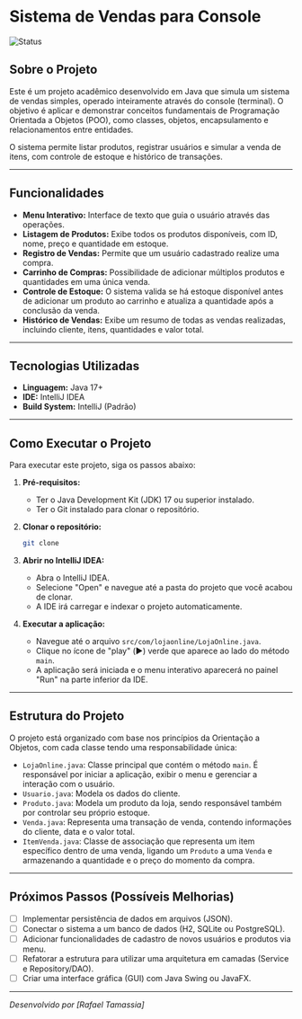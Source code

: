 # Sistema de Vendas para Console

![Status](https://img.shields.io/badge/status-em%20desenvolvimento-yellow)

## Sobre o Projeto

Este é um projeto acadêmico desenvolvido em Java que simula um sistema de vendas simples, operado inteiramente através do console (terminal). O objetivo é aplicar e demonstrar conceitos fundamentais de Programação Orientada a Objetos (POO), como classes, objetos, encapsulamento e relacionamentos entre entidades.

O sistema permite listar produtos, registrar usuários e simular a venda de itens, com controle de estoque e histórico de transações.

---

##  Funcionalidades

-   **Menu Interativo:** Interface de texto que guia o usuário através das operações.
-   **Listagem de Produtos:** Exibe todos os produtos disponíveis, com ID, nome, preço e quantidade em estoque.
-   **Registro de Vendas:** Permite que um usuário cadastrado realize uma compra.
-   **Carrinho de Compras:** Possibilidade de adicionar múltiplos produtos e quantidades em uma única venda.
-   **Controle de Estoque:** O sistema valida se há estoque disponível antes de adicionar um produto ao carrinho e atualiza a quantidade após a conclusão da venda.
-   **Histórico de Vendas:** Exibe um resumo de todas as vendas realizadas, incluindo cliente, itens, quantidades e valor total.

---

##  Tecnologias Utilizadas

-   **Linguagem:** Java 17+
-   **IDE:** IntelliJ IDEA
-   **Build System:** IntelliJ (Padrão)

---

##  Como Executar o Projeto

Para executar este projeto, siga os passos abaixo:

1.  **Pré-requisitos:**
    -   Ter o Java Development Kit (JDK) 17 ou superior instalado.
    -   Ter o Git instalado para clonar o repositório.

2.  **Clonar o repositório:**
    ```bash
    git clone
    ```

3.  **Abrir no IntelliJ IDEA:**
    -   Abra o IntelliJ IDEA.
    -   Selecione "Open" e navegue até a pasta do projeto que você acabou de clonar.
    -   A IDE irá carregar e indexar o projeto automaticamente.

4.  **Executar a aplicação:**
    -   Navegue até o arquivo `src/com/lojaonline/LojaOnline.java`.
    -   Clique no ícone de "play" (▶️) verde que aparece ao lado do método `main`.
    -   A aplicação será iniciada e o menu interativo aparecerá no painel "Run" na parte inferior da IDE.

---

##  Estrutura do Projeto

O projeto está organizado com base nos princípios da Orientação a Objetos, com cada classe tendo uma responsabilidade única:

-   `LojaOnline.java`: Classe principal que contém o método `main`. É responsável por iniciar a aplicação, exibir o menu e gerenciar a interação com o usuário.
-   `Usuario.java`: Modela os dados do cliente.
-   `Produto.java`: Modela um produto da loja, sendo responsável também por controlar seu próprio estoque.
-   `Venda.java`: Representa uma transação de venda, contendo informações do cliente, data e o valor total.
-   `ItemVenda.java`: Classe de associação que representa um item específico dentro de uma venda, ligando um `Produto` a uma `Venda` e armazenando a quantidade e o preço do momento da compra.

---

##  Próximos Passos (Possíveis Melhorias)

-   [ ] Implementar persistência de dados em arquivos (JSON).
-   [ ] Conectar o sistema a um banco de dados (H2, SQLite ou PostgreSQL).
-   [ ] Adicionar funcionalidades de cadastro de novos usuários e produtos via menu.
-   [ ] Refatorar a estrutura para utilizar uma arquitetura em camadas (Service e Repository/DAO).
-   [ ] Criar uma interface gráfica (GUI) com Java Swing ou JavaFX.

---

*Desenvolvido por [Rafael Tamassia]*